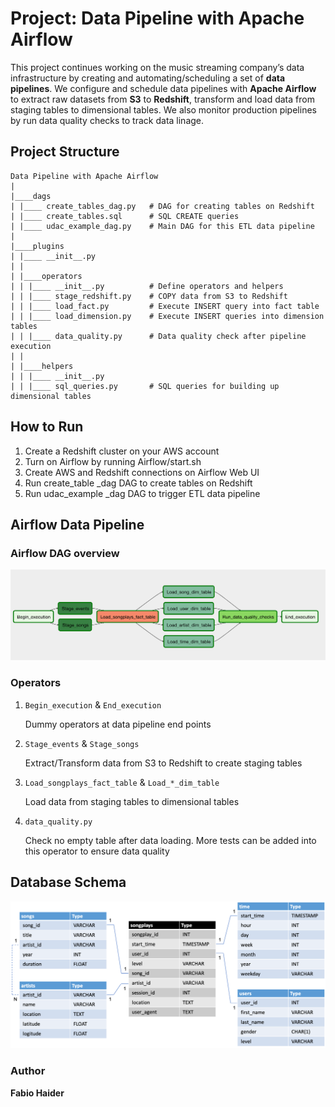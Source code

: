 # Project: Data Pipeline with Apache Airflow
This project continues working on the music streaming company’s data infrastructure by creating and automating/scheduling a set of **data pipelines**. We configure and schedule data pipelines with **Apache Airflow** to extract raw datasets from **S3** to **Redshift**, transform and load data from staging tables to dimensional tables. We also monitor production pipelines by run data quality checks to track data linage.

## Project Structure

```
Data Pipeline with Apache Airflow
|
|____dags
| |____ create_tables_dag.py   # DAG for creating tables on Redshift
| |____ create_tables.sql      # SQL CREATE queries
| |____ udac_example_dag.py    # Main DAG for this ETL data pipeline
|
|____plugins
| |____ __init__.py
| |
| |____operators
| | |____ __init__.py          # Define operators and helpers
| | |____ stage_redshift.py    # COPY data from S3 to Redshift
| | |____ load_fact.py         # Execute INSERT query into fact table
| | |____ load_dimension.py    # Execute INSERT queries into dimension tables
| | |____ data_quality.py      # Data quality check after pipeline execution
| |
| |____helpers
| | |____ __init__.py
| | |____ sql_queries.py       # SQL queries for building up dimensional tables
```

## How to Run
1. Create a Redshift cluster on your AWS account
2. Turn on Airflow by running Airflow/start.sh
3. Create AWS and Redshift connections on Airflow Web UI
4. Run create_table _dag DAG to create tables on Redshift
5. Run udac_example _dag DAG to trigger ETL data pipeline


## Airflow Data Pipeline

### Airflow DAG overview
![Alt Text](images/udac-example-dag.png)

### Operators

1. `Begin_execution` & `End_execution`

    Dummy operators at data pipeline end points

2. `Stage_events` & `Stage_songs`

    Extract/Transform data from S3 to Redshift to create staging tables

3. `Load_songplays_fact_table` & `Load_*_dim_table`
    
    Load data from staging tables to dimensional tables

4. `data_quality.py` 
    
    Check no empty table after data loading. More tests can be added into this operator to ensure data quality


## Database Schema
![Alt Text](images/Udacity_Data_Schema.png)

### Author
**Fabio Haider**


